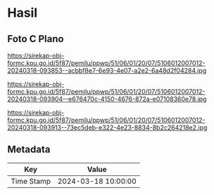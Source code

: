 # Hasil

## Foto C Plano

https://sirekap-obj-formc.kpu.go.id/5f87/pemilu/ppwp/51/06/01/20/07/5106012007012-20240318-093853--acbbf8e7-6e93-4e07-a2e2-6a48d2f04284.jpg

https://sirekap-obj-formc.kpu.go.id/5f87/pemilu/ppwp/51/06/01/20/07/5106012007012-20240318-093904--e676470c-4150-4676-872a-e07108360e78.jpg

https://sirekap-obj-formc.kpu.go.id/5f87/pemilu/ppwp/51/06/01/20/07/5106012007012-20240318-093913--73ec5deb-e322-4e23-8834-8b2c264218e2.jpg


## Metadata

| Key        | Value               |
| ---------- | ------------------- |
| Time Stamp | 2024-03-18 10:00:00 |



